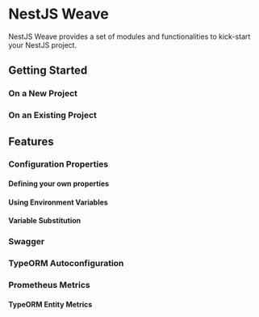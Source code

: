 # NestJS Weave

NestJS Weave provides a set of modules and functionalities to kick-start your NestJS project.

## Getting Started

### On a New Project

### On an Existing Project

## Features

### Configuration Properties

#### Defining your own properties

#### Using Environment Variables

#### Variable Substitution

### Swagger

### TypeORM Autoconfiguration

### Prometheus Metrics

#### TypeORM Entity Metrics
